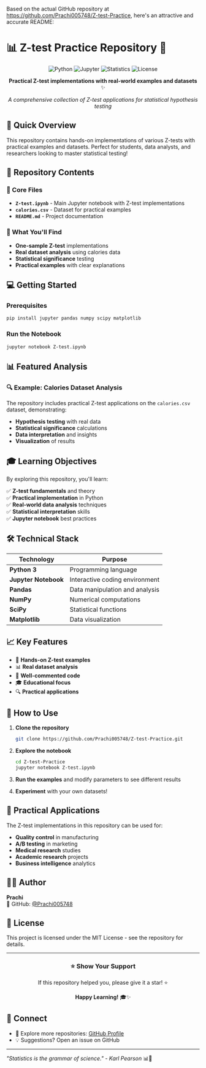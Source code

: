 Based on the actual GitHub repository at https://github.com/Prachi005748/Z-test-Practice, here's an attractive and accurate README:

# 📊 Z-test Practice Repository 🎯

<div align="center">

![Python](https://img.shields.io/badge/Python-3.x-blue)
![Jupyter](https://img.shields.io/badge/Jupyter-Notebook-orange)
![Statistics](https://img.shields.io/badge/Statistics-Z--test-success)
![License](https://img.shields.io/badge/License-MIT-yellow)

**Practical Z-test implementations with real-world examples and datasets** ✨

*A comprehensive collection of Z-test applications for statistical hypothesis testing*

</div>

## 🚀 Quick Overview

This repository contains hands-on implementations of various Z-tests with practical examples and datasets. Perfect for students, data analysts, and researchers looking to master statistical testing!

## 📁 Repository Contents

### 🎯 Core Files
- **`Z-test.ipynb`** - Main Jupyter notebook with Z-test implementations
- **`calories.csv`** - Dataset for practical examples
- **`README.md`** - Project documentation

### 🔬 What You'll Find
- **One-sample Z-test** implementations
- **Real dataset analysis** using calories data
- **Statistical significance** testing
- **Practical examples** with clear explanations

## 💻 Getting Started

### Prerequisites
```bash
pip install jupyter pandas numpy scipy matplotlib
```

### Run the Notebook
```bash
jupyter notebook Z-test.ipynb
```

## 📊 Featured Analysis

### 🔍 Example: Calories Dataset Analysis
The repository includes practical Z-test applications on the `calories.csv` dataset, demonstrating:

- **Hypothesis testing** with real data
- **Statistical significance** calculations
- **Data interpretation** and insights
- **Visualization** of results

## 🎓 Learning Objectives

By exploring this repository, you'll learn:

✅ **Z-test fundamentals** and theory  
✅ **Practical implementation** in Python  
✅ **Real-world data analysis** techniques  
✅ **Statistical interpretation** skills  
✅ **Jupyter notebook** best practices  

## 🛠️ Technical Stack

| Technology | Purpose |
|------------|---------|
| **Python 3** | Programming language |
| **Jupyter Notebook** | Interactive coding environment |
| **Pandas** | Data manipulation and analysis |
| **NumPy** | Numerical computations |
| **SciPy** | Statistical functions |
| **Matplotlib** | Data visualization |

## 📈 Key Features

- 🎯 **Hands-on Z-test examples**
- 📊 **Real dataset analysis**
- 📝 **Well-commented code**
- 🎓 **Educational focus**
- 🔍 **Practical applications**

## 🤝 How to Use

1. **Clone the repository**
   ```bash
   git clone https://github.com/Prachi005748/Z-test-Practice.git
   ```

2. **Explore the notebook**
   ```bash
   cd Z-test-Practice
   jupyter notebook Z-test.ipynb
   ```

3. **Run the examples** and modify parameters to see different results

4. **Experiment** with your own datasets!

## 🎯 Practical Applications

The Z-test implementations in this repository can be used for:

- **Quality control** in manufacturing
- **A/B testing** in marketing
- **Medical research** studies
- **Academic research** projects
- **Business intelligence** analytics

## 👩‍💻 Author

**Prachi**  
📧 GitHub: [@Prachi005748](https://github.com/Prachi005748)

## 📜 License

This project is licensed under the MIT License - see the repository for details.

---

<div align="center">

### ⭐ Show Your Support
If this repository helped you, please give it a star! ⭐

**Happy Learning!** 🎓✨

</div>

## 🔗 Connect
- 📁 Explore more repositories: [GitHub Profile](https://github.com/Prachi005748)
- 💡 Suggestions? Open an issue on GitHub

---

*"Statistics is the grammar of science." - Karl Pearson* 📊🔬
